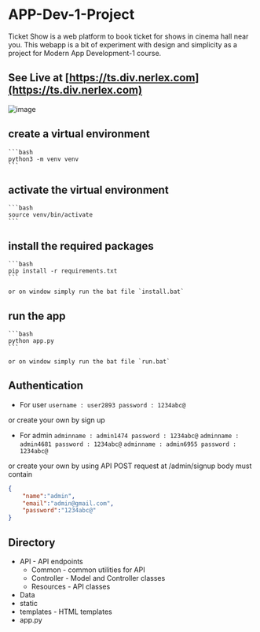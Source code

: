 # APP-Dev-1-Project
Ticket Show is a web platform to book ticket for shows in cinema hall near you. This webapp is a bit of experiment with design and simplicity as a project for Modern App Development-1 course.
## See Live at [https://ts.div.nerlex.com](https://ts.div.nerlex.com)
![image](https://github.com/KUNWAR-DIVYANSHU/ticketshow/assets/68821907/4e08ff7a-7560-4b19-b5d7-a3e8deb8bddc)
## create a virtual environment
    
    ```bash
    python3 -m venv venv
    ```

## activate the virtual environment

    ```bash
    source venv/bin/activate
    ```

## install the required packages

    ```bash
    pip install -r requirements.txt
    ```

    or on window simply run the bat file `install.bat`

## run the app

    ```bash
    python app.py
    ```

    or on window simply run the bat file `run.bat`

## Authentication 
+ For user 
    `username : user2893
    password : 1234abc@`

or create your own by sign up

+ For admin
    `adminname : admin1474
    password : 1234abc@`
    `adminname : admin4681
    password : 1234abc@`
    `adminname : admin6955
    password : 1234abc@`

or create your own by using API POST request at /admin/signup
body must contain 

```json
{
    "name":"admin",
    "email":"admin@gmail.com",
    "password":"1234abc@"
}
```


## Directory
+ API - API endpoints
  + Common - common utilities for API
  + Controller - Model and Controller classes
  + Resources - API classes
+ Data
+ static
+ templates - HTML templates
+ app.py
